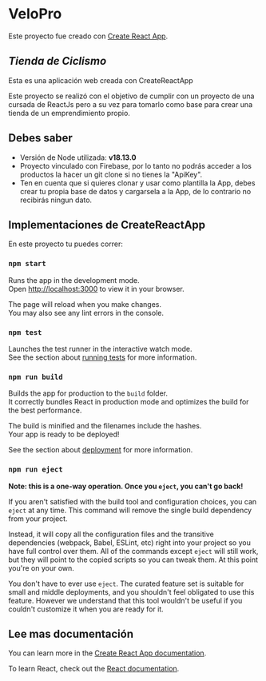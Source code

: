 # VeloPro

Este proyecto fue creado con [Create React App](https://github.com/facebook/create-react-app).

## _Tienda de Ciclismo_

Esta es una aplicación web creada con CreateReactApp

Este proyecto se realizó con el objetivo de cumplir con un proyecto de una cursada de ReactJs pero a su vez para tomarlo como base para crear una tienda de un emprendimiento propio. 

## Debes saber

- Versión de Node utilizada: **v18.13.0**
- Proyecto vinculado con Firebase, por lo tanto no podrás acceder a los productos la hacer un git clone si no tienes la "ApiKey".
- Ten en cuenta que si quieres clonar y usar como plantilla la App, debes crear tu propia base de datos y cargarsela a la App, de lo contrario no recibirás ningun dato.


## Implementaciones de CreateReactApp

En este proyecto tu puedes correr:

### `npm start`

Runs the app in the development mode.\
Open [http://localhost:3000](http://localhost:3000) to view it in your browser.

The page will reload when you make changes.\
You may also see any lint errors in the console.

### `npm test`

Launches the test runner in the interactive watch mode.\
See the section about [running tests](https://facebook.github.io/create-react-app/docs/running-tests) for more information.

### `npm run build`

Builds the app for production to the `build` folder.\
It correctly bundles React in production mode and optimizes the build for the best performance.

The build is minified and the filenames include the hashes.\
Your app is ready to be deployed!

See the section about [deployment](https://facebook.github.io/create-react-app/docs/deployment) for more information.

### `npm run eject`

**Note: this is a one-way operation. Once you `eject`, you can't go back!**

If you aren't satisfied with the build tool and configuration choices, you can `eject` at any time. This command will remove the single build dependency from your project.

Instead, it will copy all the configuration files and the transitive dependencies (webpack, Babel, ESLint, etc) right into your project so you have full control over them. All of the commands except `eject` will still work, but they will point to the copied scripts so you can tweak them. At this point you're on your own.

You don't have to ever use `eject`. The curated feature set is suitable for small and middle deployments, and you shouldn't feel obligated to use this feature. However we understand that this tool wouldn't be useful if you couldn't customize it when you are ready for it.

## Lee mas documentación

You can learn more in the [Create React App documentation](https://facebook.github.io/create-react-app/docs/getting-started).

To learn React, check out the [React documentation](https://reactjs.org/).

